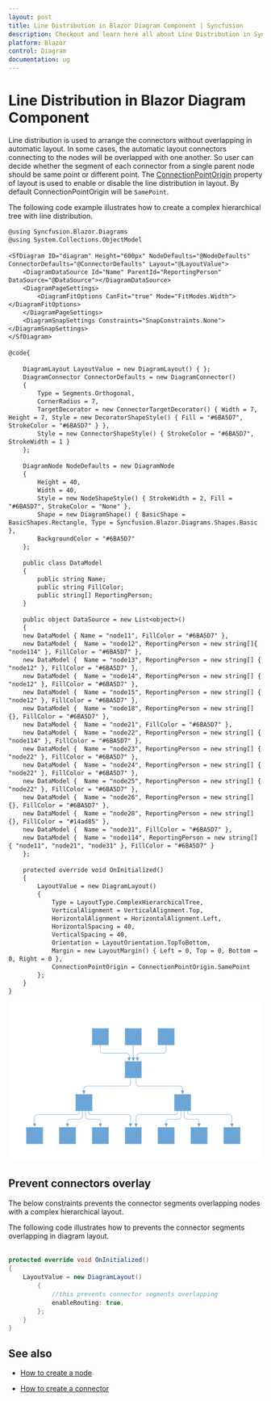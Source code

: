 ```yaml
---
layout: post
title: Line Distribution in Blazor Diagram Component | Syncfusion
description: Checkout and learn here all about Line Distribution in Syncfusion Blazor Diagram component and more.
platform: Blazor
control: Diagram
documentation: ug
---
```


# Line Distribution in Blazor Diagram Component

Line distribution is used to arrange the connectors without overlapping in automatic layout. In some cases, the automatic layout connectors connecting to the nodes will be overlapped with one another. So user can decide whether the segment of each connector from a single parent node should be same point or different point. The [ConnectionPointOrigin](https://help.syncfusion.com/cr/blazor/Syncfusion.Blazor.Diagrams.DiagramLayout.html#Syncfusion_Blazor_Diagrams_DiagramLayout_ConnectionPointOrigin) property of layout is used to enable or disable the line distribution in layout. By default ConnectionPointOrigin will be `SamePoint`.

The following code example illustrates how to create a complex hierarchical tree with line distribution.

```cshtml
@using Syncfusion.Blazor.Diagrams
@using System.Collections.ObjectModel

<SfDiagram ID="diagram" Height="600px" NodeDefaults="@NodeDefaults" ConnectorDefaults="@ConnectorDefaults" Layout="@LayoutValue">
    <DiagramDataSource Id="Name" ParentId="ReportingPerson" DataSource="@DataSource"></DiagramDataSource>
    <DiagramPageSettings>
        <DiagramFitOptions CanFit="true" Mode="FitModes.Width"></DiagramFitOptions>
    </DiagramPageSettings>
    <DiagramSnapSettings Constraints="SnapConstraints.None"></DiagramSnapSettings>
</SfDiagram>

@code{

    DiagramLayout LayoutValue = new DiagramLayout() { };
    DiagramConnector ConnectorDefaults = new DiagramConnector()
    {
        Type = Segments.Orthogonal,
        CornerRadius = 7,
        TargetDecorator = new ConnectorTargetDecorator() { Width = 7, Height = 7, Style = new DecoratorShapeStyle() { Fill = "#6BA5D7", StrokeColor = "#6BA5D7" } },
        Style = new ConnectorShapeStyle() { StrokeColor = "#6BA5D7", StrokeWidth = 1 }
    };

    DiagramNode NodeDefaults = new DiagramNode
    {
        Height = 40,
        Width = 40,
        Style = new NodeShapeStyle() { StrokeWidth = 2, Fill = "#6BA5D7", StrokeColor = "None" },
        Shape = new DiagramShape() { BasicShape = BasicShapes.Rectangle, Type = Syncfusion.Blazor.Diagrams.Shapes.Basic },
        BackgroundColor = "#6BA5D7"
    };

    public class DataModel
    {
        public string Name;
        public string FillColor;
        public string[] ReportingPerson;
    }

    public object DataSource = new List<object>()
    {
    new DataModel { Name = "node11", FillColor = "#6BA5D7" },
    new DataModel {  Name = "node12", ReportingPerson = new string[]{ "node114" }, FillColor = "#6BA5D7" },
    new DataModel {  Name = "node13", ReportingPerson = new string[] { "node12" }, FillColor = "#6BA5D7" },
    new DataModel {  Name = "node14", ReportingPerson = new string[] { "node12" }, FillColor = "#6BA5D7" },
    new DataModel {  Name = "node15", ReportingPerson = new string[] { "node12" }, FillColor = "#6BA5D7" },
    new DataModel {  Name = "node18", ReportingPerson = new string[] {}, FillColor = "#6BA5D7" },
    new DataModel {  Name = "node21", FillColor = "#6BA5D7" },
    new DataModel {  Name = "node22", ReportingPerson = new string[] { "node114" }, FillColor = "#6BA5D7" },
    new DataModel {  Name = "node23", ReportingPerson = new string[] { "node22" }, FillColor = "#6BA5D7" },
    new DataModel {  Name = "node24", ReportingPerson = new string[] { "node22" }, FillColor = "#6BA5D7" },
    new DataModel {  Name = "node25", ReportingPerson = new string[] { "node22" }, FillColor = "#6BA5D7" },
    new DataModel {  Name = "node26", ReportingPerson = new string[] {}, FillColor = "#6BA5D7" },
    new DataModel {  Name = "node28", ReportingPerson = new string[] {}, FillColor = "#14ad85" },
    new DataModel {  Name = "node31", FillColor = "#6BA5D7" },
    new DataModel {  Name = "node114", ReportingPerson = new string[] { "node11", "node21", "node31" }, FillColor = "#6BA5D7" }
    };

    protected override void OnInitialized()
    {
        LayoutValue = new DiagramLayout()
        {
            Type = LayoutType.ComplexHierarchicalTree,
            VerticalAlignment = VerticalAlignment.Top,
            HorizontalAlignment = HorizontalAlignment.Left,
            HorizontalSpacing = 40,
            VerticalSpacing = 40,
            Orientation = LayoutOrientation.TopToBottom,
            Margin = new LayoutMargin() { Left = 0, Top = 0, Bottom = 0, Right = 0 },
            ConnectionPointOrigin = ConnectionPointOrigin.SamePoint
        };
    }
}

```

![Line Distribution](../images/line-distribution.png)

## Prevent connectors overlay

The below constraints prevents the connector segments overlapping nodes with a complex hierarchical layout.

The following code illustrates how to prevents the connector segments overlapping in diagram layout.

```csharp
  
protected override void OnInitialized()
{
    LayoutValue = new DiagramLayout()
        {
            //this prevents connector segments overlapping
            enableRouting: true,
        };
    }
}

```

## See also

* [How to create a node](../nodes/nodes)

* [How to create a connector](../connectors/connectors)
